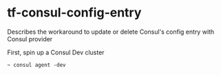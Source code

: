# tf-consul-config-entry
Describes the workaround to update or delete Consul's config entry with Consul provider

First, spin up a Consul Dev cluster
```
~ consul agent -dev
```
